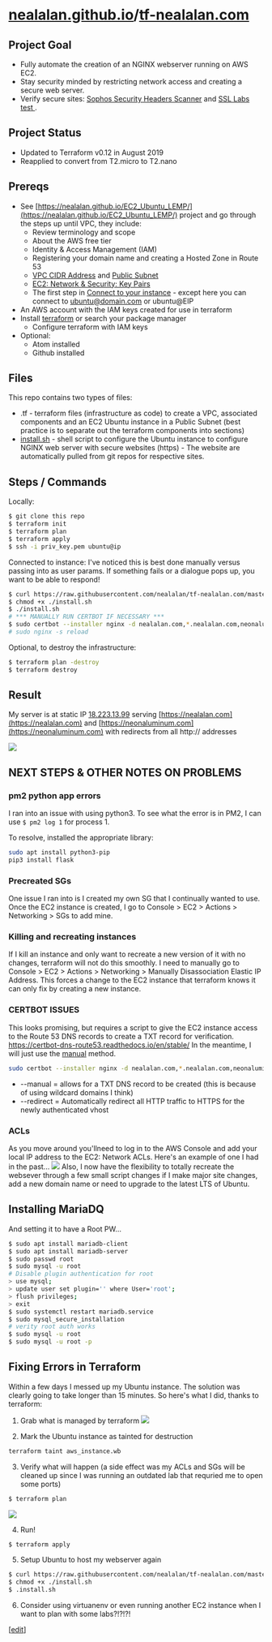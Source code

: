 # [nealalan.github.io](https://nealalan.github.io)/[tf-nealalan.com](https://nealalan.github.io/tf-nealalan.com)

## Project Goal
- Fully automate the creation of an NGINX webserver running on AWS EC2.
- Stay security minded by restricting network access and creating a secure web server. 
- Verify secure sites: [Sophos Security Headers Scanner](https://securityheaders.com/) and [SSL Labs test
](https://www.ssllabs.com/ssltest).

## Project Status
- Updated to Terraform v0.12 in August 2019
- Reapplied to convert from T2.micro to T2.nano

## Prereqs
- See [https://nealalan.github.io/EC2_Ubuntu_LEMP/](https://nealalan.github.io/EC2_Ubuntu_LEMP/) project and go through the steps up until VPC, they include:
  - Review terminology and scope
  - About the AWS free tier
  - Identity & Access Management (IAM)
  - Registering your domain name and creating a Hosted Zone in Route 53
  - [VPC CIDR Address](https://github.com/nealalan/EC2_Ubuntu_LEMP/blob/master/README.md#vpc-cidr-address) and [Public Subnet](https://github.com/nealalan/EC2_Ubuntu_LEMP/blob/master/README.md#vpc-public-subnetwork-subnet)
  - [EC2: Network & Security: Key Pairs](https://github.com/nealalan/EC2_Ubuntu_LEMP/blob/master/README.md#ec2-network--security-key-pairs)
  - The first step in [Connect to your instance](https://github.com/nealalan/EC2_Ubuntu_LEMP/blob/master/README.md#connect-to-your-instance) - except here you can connect to ubuntu@domain.com or ubuntu@EIP
- An AWS account with the IAM keys created for use in terraform
- Install [terraform](https://learn.hashicorp.com/terraform/getting-started/install.html) or search your package manager
  - Configure terraform with IAM keys
- Optional:
  - Atom installed
  - Github installed
  
## Files
This repo contains two types of files:
- .tf - terraform files (infrastructure as code) to create a VPC, associated components and an EC2 Ubuntu instance in a Public Subnet (best practice is to separate out the terraform components into sections) 
- [install.sh](https://github.com/nealalan/tf-nealalan.com/blob/master/install.sh) - shell script to configure the Ubuntu instance to configure NGINX web server with secure websites (https) - The website are automatically pulled from git repos for respective sites.

## Steps / Commands
Locally:
```bash
$ git clone this repo
$ terraform init
$ terraform plan
$ terraform apply
$ ssh -i priv_key.pem ubuntu@ip
```

Connected to instance: I've noticed this is best done manually versus passing into as user params. If something fails or a dialogue pops up, you want to be able to respond!

```bash
$ curl https://raw.githubusercontent.com/nealalan/tf-nealalan.com/master/install.sh > install.sh
$ chmod +x ./install.sh
$ ./install.sh
# *** MANUALLY RUN CERTBOT IF NECESSARY *** 
$ sudo certbot --installer nginx -d nealalan.com,*.nealalan.com,neonaluminum.com,*.neonaluminum.com,*.fire.neonaluminum.com --email nad80@yahoo.com --agree-tos --eff-email --redirect --manual
# sudo nginx -s reload
```

Optional, to destroy the infrastructure:
```bash
$ terraform plan -destroy
$ terraform destroy
```

## Result
My server is at static IP [18.223.13.99](http://18.223.13.99) serving [https://nealalan.com](https://nealalan.com) and [https://neonaluminum.com](https://neonaluminum.com) with redirects from all http:// addresses

![](https://raw.githubusercontent.com/nealalan/EC2_Ubuntu_LEMP/master/sites-as-https.png)



## NEXT STEPS & OTHER NOTES ON PROBLEMS

### pm2 python app errors
I ran into an issue with using python3. To see what the error is in PM2, I can use `$ pm2 log 1` for process 1.

To resolve, installed the appropriate library:
```bash
sudo apt install python3-pip
pip3 install flask
```

### Precreated SGs

One issue I ran into is I created my own SG that I continually wanted to use. Once the EC2 instance is created, I go to Console > EC2 > Actions > Networking > SGs to add mine.

### Killing and recreating instances

If I kill an instance and only want to recreate a new version of it with no changes, terraform will not do this smoothly. I need to manually go to Console > EC2 > Actions > Networking > Manually Disassociation Elastic IP Address. This forces a change to the EC2 instance that terraform knows it can only fix by creating a new instance.

### CERTBOT ISSUES

This looks promising, but requires a script to give the EC2 instance access to the Route 53 DNS records to create a TXT record for verification. https://certbot-dns-route53.readthedocs.io/en/stable/ In the meantime, I will just use the [manual](https://certbot.eff.org/docs/using.html#manual) method.

```bash
sudo certbot --installer nginx -d nealalan.com,*.nealalan.com,neonaluminum.com,*.neonaluminum.com,*.fire.neonaluminum.com --pre-hook 'sudo service nginx stop' --post-hook 'sudo service nginx start' --email nad80@yahoo.com --agree-tos --eff-email --redirect --manual
```
* --manual = allows for a TXT DNS record to be created (this is because of using wildcard domains I think)
* --redirect =  Automatically redirect all HTTP traffic to HTTPS for the newly authenticated vhost

### ACLs
As you move around you'llneed to log in to the AWS Console and add your local IP address to the EC2: Network ACLs. Here's an example of one I had in the past...
![](https://raw.githubusercontent.com/nealalan/EC2_Ubuntu_LEMP/master/ACLsshlist.png)
Also, I now have the flexibility to totally recreate the websever through a few small script changes if I make major site changes, add a new domain name or need to upgrade to the latest LTS of Ubuntu.

## Installing MariaDQ 
And setting it to have a Root PW...
```bash
$ sudo apt install mariadb-client
$ sudo apt install mariadb-server
$ sudo passwd root 
$ sudo mysql -u root
# Disable plugin authentication for root
> use mysql;
> update user set plugin='' where User='root';
> flush privileges;
> exit
$ sudo systemctl restart mariadb.service
$ sudo mysql_secure_installation
# verity root auth works
$ sudo mysql -u root
$ sudo mysql -u root -p
```

## Fixing Errors in Terraform
Within a few days I messed up my Ubuntu instance. The solution was clearly going to take longer than 15 minutes. So here's what I did, thanks to terraform:

1. Grab what is managed by terraform
![](https://github.com/nealalan/tf-nealalan.com/blob/master/images/Screen%20Shot%202018-12-10%20at%209.19.52%20PM.jpg?raw=true)

2. Mark the Ubuntu instance as tainted for destruction
```bash
terraform taint aws_instance.wb
```

3. Verify what will happen (a side effect was my ACLs and SGs will be cleaned up since I was running an outdated lab that requried me to open some ports)
```bash
$ terraform plan
```
![](https://github.com/nealalan/tf-nealalan.com/blob/master/images/Screen%20Shot%202018-12-10%20at%209.17.39%20PM.jpg?raw=true)

4. Run!
```bash
$ terraform apply
```

5. Setup Ubuntu to host my webserver again
```bash
$ curl https://raw.githubusercontent.com/nealalan/tf-nealalan.com/master/install.sh > install.sh
$ chmod +x ./install.sh
$ .install.sh
```

6. Consider using virtuanenv or even running another EC2 instance when I want to plan with some labs?!?!?! 

[[edit](https://github.com/nealalan/tf-nealalan.com/edit/master/README.md)]
